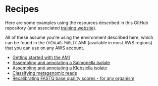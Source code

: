 # Recipes
Here are some examples using the resources described in this GitHub repository (and associated [training website](http://slchen-lab-training.s3-website-ap-southeast-1.amazonaws.com/)).

All of these assume you're using the environment described here, which can be found in the `CHENLAB-PUBLIC` AMI (available in most AWS regions) that you can use on any AWS account.

* [Getting started with the AMI](starting.md)
* [Assembling and annotating a Salmonella isolate](Salmonella.md)
* [Assembling and annotating a Klebsiella isolate](Klebsiella.md)
* [Classifying metagenomic reads](Metagenomics.md)
* [Recalibrating FASTQ base quality scores - for any organism](Lacer.md)
